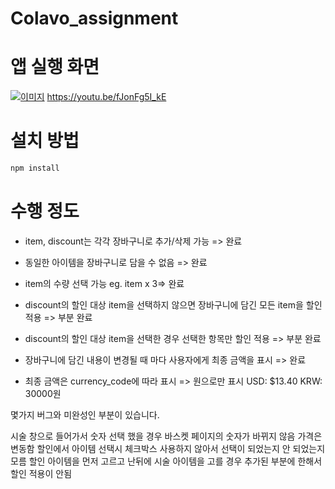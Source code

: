 # Colavo_assignment

# 앱 실행 화면
[![이미지](https://img1.daumcdn.net/thumb/R1280x0/?scode=mtistory2&fname=https%3A%2F%2Fk.kakaocdn.net%2Fdn%2FdIyPv4%2FbtqBHyVe7ck%2FM3U44K039y0JKAObbtoQw1%2Fimg.png)](https://youtu.be/fJonFg5I_kE)
<https://youtu.be/fJonFg5I_kE>

# 설치 방법
```sh
npm install
```

# 수행 정도

- item, discount는 각각 장바구니로 추가/삭제 가능 => 완료

- 동일한 아이템을 장바구니로 담을 수 없음 => 완료

- item의 수량 선택 가능 eg. item x 3=> 완료

- discount의 할인 대상 item을 선택하지 않으면 장바구니에 담긴 모든 item을 할인 적용 => 부분 완료

- discount의 할인 대상 item을 선택한 경우 선택한 항목만 할인 적용 => 부분 완료

- 장바구니에 담긴 내용이 변경될 때 마다 사용자에게 최종 금액을 표시 => 완료

- 최종 금액은 currency_code에 따라 표시 => 원으로만 표시
  USD: $13.40
  KRW: 30000원

몇가지 버그와 미완성인 부분이 있습니다.

시술 창으로 들어가서 숫자 선택 했을 경우 바스켓 페이지의 숫자가 바뀌지 않음 가격은 변동함
할인에서 아이템 선택시 체크박스 사용하지 않아서 선택이 되었는지 안 되었는지 모름
할인 아이템을 먼저 고르고 난뒤에 시술 아이템을 고를 경우 추가된 부분에 한해서 할인 적용이 안됨
